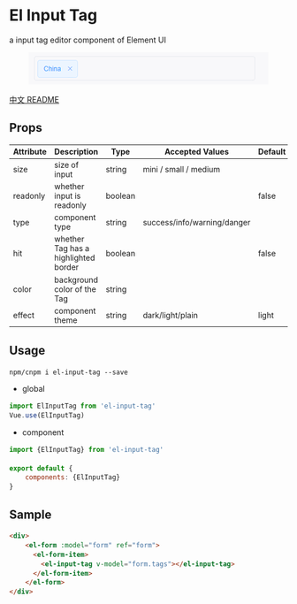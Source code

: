 # El Input Tag
a input tag editor component of Element UI
<p align="center">
  <img src="demo.gif" alt="Logo"/>
</p>

[中文 README](README-zh_CN.md)

## Props
| Attribute | Description                          | Type    | Accepted Values             | Default |
| --------- | ------------------------------------ | ------- | --------------------------- | ------- |
| size      | size of input                        | string  | mini / small / medium       |         |
| readonly  | whether input is readonly            | boolean |                             | false   |
| type      | component type                       | string  | success/info/warning/danger |         |
| hit       | whether Tag has a highlighted border | boolean |                             | false   |
| color     | background color of the Tag          | string  |                             |         |
| effect    | component theme                      | string  | dark/light/plain            | light   |

## Usage
`npm/cnpm i el-input-tag --save`
- global
``` js
import ElInputTag from 'el-input-tag'
Vue.use(ElInputTag)
```


- component
``` js
import {ElInputTag} from 'el-input-tag'

export default {
    components: {ElInputTag}
}
```

## Sample
``` html
<div>
    <el-form :model="form" ref="form">
      <el-form-item>
        <el-input-tag v-model="form.tags"></el-input-tag>
      </el-form-item>
    </el-form>
</div>
```
```